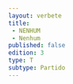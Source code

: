```yaml
---
layout: verbete
title:
 - NENHUM
 - Nenhum
published: false
edition: 3  
type: T
subtype: Partido
---
```


